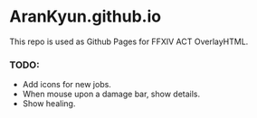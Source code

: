 # AranKyun.github.io

This repo is used as Github Pages for FFXIV ACT OverlayHTML.

### TODO:

* Add icons for new jobs.
* When mouse upon a damage bar, show details.
* Show healing.